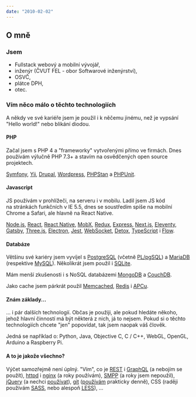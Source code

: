 ```yaml
---
date: "2010-02-02"
---
```

## O mně

### Jsem
* Fullstack webový a mobilní vývojář,
* inženýr (ČVUT FEL - obor Softwarové inženýrství),
* OSVČ, 
* plátce DPH,
* otec.

### Vím něco málo o těchto technologiích
A někdy ve&nbsp;své kariéře jsem je použil i&nbsp;k&nbsp;něčemu jinému, než je vypsání "Hello world!" nebo blikání diodou.

#### PHP
Začal jsem s&nbsp;PHP 4 a "frameworky" vytvořenými přímo ve&nbsp;firmách.
Dnes používám výlučně PHP 7.3+ a stavím na&nbsp;osvědčených open source projektech.

[Symfony](https://symfony.com/),
[Yii](https://www.yiiframework.com/),
[Drupal](https://www.drupal.com/),
[Wordpress](https://wordpress.org/),
[PHPStan](https://github.com/phpstan/phpstan)
a&nbsp;[PHPUnit](https://phpunit.de/).

#### Javascript
JS používám v&nbsp;prohlížeči, na&nbsp;serveru i&nbsp;v&nbsp;mobilu. Ladil jsem JS kód na&nbsp;stránkách funkčních v&nbsp;IE 5.5,
dnes se soustředím spíše na&nbsp;mobilní Chrome a Safari, ale hlavně na&nbsp;React Native.

[Node.js](https://nodejs.org/en/),
[React](https://reactjs.org/),
[React Native](https://reactnative.dev/),
[MobX](https://mobx.js.org/README.html),
[Redux](https://redux.js.org/),
[Express](https://expressjs.com/),
[Next.js](https://nextjs.org/),
[Eleventy](https://www.11ty.dev/),
[Gatsby](https://www.gatsbyjs.org/),
[Three.js](https://threejs.org/),
[Electron](https://www.electronjs.org/),
[Jest](https://jestjs.io/),
[WebSocket](https://developer.mozilla.org/en-US/docs/Web/API/WebSocket),
[Detox](https://github.com/wix/detox),
[TypeScript](https://www.typescriptlang.org/) 
i&nbsp;[Flow](https://flow.org/en/).

#### Databáze
Většinu své kariéry jsem vyvíjel s&nbsp;[PostgreSQL](https://www.postgresql.org/) (včetně [PL/pgSQL](https://www.postgresql.org/docs/12/plpgsql.html))
a [MariaDB](https://mariadb.org/) (respektive [MySQL](https://www.mysql.com/)). Několikrát jsem použil i&nbsp;[SQLite](https://sqlite.org/index.html).

Mám menší zkušenosti i&nbsp;s&nbsp;NoSQL databázemi [MongoDB](https://www.mongodb.com/) a [CouchDB](https://couchdb.apache.org/).

Jako cache jsem párkrát použil [Memcached](https://www.memcached.org/), [Redis](https://redis.io/) i [APCu](https://www.php.net/manual/en/book.apcu.php).

#### Znám základy...
... i&nbsp;pár dalších technologií. Občas je použiji, ale pokud hledáte někoho, jehož hlavní
činností má být některá z&nbsp;nich, já to nejsem.
Pokud si o&nbsp;těchto technologiích chcete "jen" popovídat, tak jsem naopak váš člověk.

Jedná se například o: Python, Java, Objective C, C / C++, WebGL, OpenGL, Arduino a Raspberry Pi.

#### A to je jakože všechno?
Výčet samozřejmě není úplný. "Vím", co je
[REST](https://restfulapi.net/) i [GraphQL](https://graphql.org/) (a nebojím se použít),
[httpd](https://httpd.apache.org/) i [nginx](https://nginx.org/en/) (a roky používám),
[SMPP](https://smpp.org/) (a roky jsem nepoužil),
[jQuery](https://jquery.com/) (a nechci [používat](http://youmightnotneedjquery.com/)),
[git](https://git-scm.com/) ([používám](https://ohshitgit.com/) prakticky denně),
CSS (raději používám [SASS](https://sass-lang.com/), nebo alespoň [LESS](http://lesscss.org/)), ...
